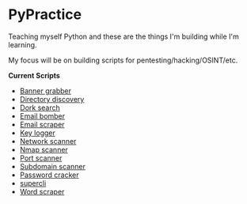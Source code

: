 # PyPractice
Teaching myself Python and these are the things I'm building while I'm learning.

My focus will be on building scripts for pentesting/hacking/OSINT/etc.

**Current Scripts**

*   [Banner grabber](https://github.com/robertdevore/pypractice/tree/main/banner-grabber)
*   [Directory discovery](https://github.com/robertdevore/pypractice/tree/main/directory-discovery)
*   [Dork search](https://github.com/robertdevore/pypractice/tree/main/dork-search)
*   [Email bomber](https://github.com/robertdevore/pypractice/tree/main/email-bomber)
*   [Email scraper](https://github.com/robertdevore/pypractice/tree/main/email-scraper)
*   [Key logger](https://github.com/robertdevore/pypractice/tree/main/key-logger)
*   [Network scanner](https://github.com/robertdevore/pypractice/tree/main/network-scanner)
*   [Nmap scanner](https://github.com/robertdevore/pypractice/tree/main/nmap-scanner)
*   [Port scanner](https://github.com/robertdevore/pypractice/tree/main/port-scanner)
*   [Subdomain scanner](https://github.com/robertdevore/pypractice/tree/main/subdomain-scanner)
*   [Password cracker](https://github.com/robertdevore/pypractice/tree/main/password-cracker)
*   [supercli](https://github.com/robertdevore/pypractice/tree/main/supercli)
*   [Word scraper](https://github.com/robertdevore/pypractice/tree/main/word-scraper)

